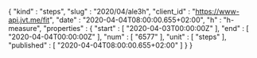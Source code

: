 {
  "kind" : "steps",
  "slug" : "2020/04/ale3h",
  "client_id" : "https://www-api.jvt.me/fit",
  "date" : "2020-04-04T08:00:00.655+02:00",
  "h" : "h-measure",
  "properties" : {
    "start" : [ "2020-04-03T00:00:00Z" ],
    "end" : [ "2020-04-04T00:00:00Z" ],
    "num" : [ "6577" ],
    "unit" : [ "steps" ],
    "published" : [ "2020-04-04T08:00:00.655+02:00" ]
  }
}
